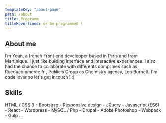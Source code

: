 ```yaml
---
templateKey: "about-page"
path: /about
title: Programm
titleHoverlined: or be programmed !
---
```


## About me

I’m Yoan, a french Front-end developper based in Paris and from Martinique. I just like building interface and interactive experiences. I also had the chance to collaborate with differents companies such as Rueducommerce.fr , Publicis Group as Chemistry agency, Leo Burnett. I'm code lover so let's get in touch ! :)

## Skills

HTML / CSS 3 - Bootstrap - Responsive design - JQuery - Javascript (ES6) - React - Wordpress - MySQL / Php - Drupal - Adobe Photoshop - Webpack - Gulp …
